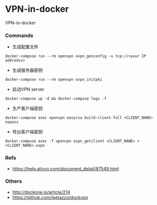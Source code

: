 # VPN-in-docker
VPN-in-docker

### Commands
* 生成配置文件
```
docker-compose run --rm openvpn ovpn_genconfig -u tcp://<your IP addredss>
```
* 生成服务器密钥
```
docker-compose run --rm openvpn ovpn_initpki
```

* 启动VPN server
```
docker-compose up -d && docker-compose logs -f
```

* 生产客户端密钥
```
docker-compose exec openvpn easyrsa build-client-full <CLIENT_NANE> nopass
```

* 导出客户端密钥
```
docker-compose exec -T openvpn ovpn_getclient <CLIENT_NANE> > <CLIENT_NANE>.ovpn
```

### Refs
* https://help.aliyun.com/document_detail/87549.html

### Others
* http://dockone.io/article/214
* https://github.com/jpetazzo/dockvpn
